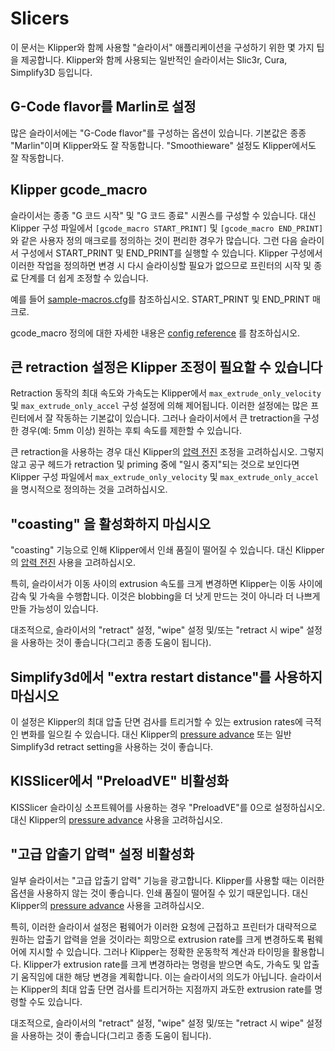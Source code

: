 # Slicers

이 문서는 Klipper와 함께 사용할 "슬라이서" 애플리케이션을 구성하기 위한 몇 가지 팁을 제공합니다. Klipper와 함께 사용되는 일반적인 슬라이서는 Slic3r, Cura, Simplify3D 등입니다.

## G-Code flavor를 Marlin로 설정

많은 슬라이서에는 "G-Code flavor"를 구성하는 옵션이 있습니다. 기본값은 종종 "Marlin"이며 Klipper와도 잘 작동합니다. "Smoothieware" 설정도 Klipper에서도 잘 작동합니다.

## Klipper gcode_macro

슬라이서는 종종 "G 코드 시작" 및 "G 코드 종료" 시퀀스를 구성할 수 있습니다. 대신 Klipper 구성 파일에서 `[gcode_macro START_PRINT]` 및 `[gcode_macro END_PRINT]`와 같은 사용자 정의 매크로를 정의하는 것이 편리한 경우가 많습니다. 그런 다음 슬라이서 구성에서 START_PRINT 및 END_PRINT를 실행할 수 있습니다. Klipper 구성에서 이러한 작업을 정의하면 변경 시 다시 슬라이싱할 필요가 없으므로 프린터의 시작 및 종료 단계를 더 쉽게 조정할 수 있습니다.

예를 들어 [sample-macros.cfg](../config/sample-macros.cfg)를 참조하십시오. START_PRINT 및 END_PRINT 매크로.

gcode_macro 정의에 대한 자세한 내용은 [config reference](Config_Reference.md#gcode_macro) 를 참조하십시오.

## 큰 retraction 설정은 Klipper 조정이 필요할 수 있습니다

Retraction 동작의 최대 속도와 가속도는 Klipper에서 `max_extrude_only_velocity` 및 `max_extrude_only_accel` 구성 설정에 의해 제어됩니다. 이러한 설정에는 많은 프린터에서 잘 작동하는 기본값이 있습니다. 그러나 슬라이서에서 큰 tretraction을 구성한 경우(예: 5mm 이상) 원하는 후퇴 속도를 제한할 수 있습니다.

큰 retraction을 사용하는 경우 대신 Klipper의 [압력 전진](Pressure_Advance.md) 조정을 고려하십시오. 그렇지 않고 공구 헤드가 retraction 및 priming 중에 "일시 중지"되는 것으로 보인다면 Klipper 구성 파일에서 `max_extrude_only_velocity` 및 `max_extrude_only_accel`을 명시적으로 정의하는 것을 고려하십시오.

## "coasting" 을 활성화하지 마십시오

"coasting" 기능으로 인해 Klipper에서 인쇄 품질이 떨어질 수 있습니다. 대신 Klipper의 [압력 전진](Pressure_Advance.md) 사용을 고려하십시오.

특히, 슬라이서가 이동 사이의 extrusion 속도를 크게 변경하면 Klipper는 이동 사이에 감속 및 가속을 수행합니다. 이것은 blobbing을 더 낫게 만드는 것이 아니라 더 나쁘게 만들 가능성이 있습니다.

대조적으로, 슬라이서의 "retract" 설정, "wipe" 설정 및/또는 "retract 시 wipe" 설정을 사용하는 것이 좋습니다(그리고 종종 도움이 됩니다).

## Simplify3d에서 "extra restart distance"를 사용하지 마십시오

이 설정은 Klipper의 최대 압출 단면 검사를 트리거할 수 있는 extrusion rates에 극적인 변화를 일으킬 수 있습니다. 대신 Klipper의 [pressure advance](Pressure_Advance.md) 또는 일반 Simplify3d retract setting을 사용하는 것이 좋습니다.

## KISSlicer에서 "PreloadVE" 비활성화

KISSlicer 슬라이싱 소프트웨어를 사용하는 경우 "PreloadVE"를 0으로 설정하십시오. 대신 Klipper의 [pressure advance](Pressure_Advance.md) 사용을 고려하십시오.

## "고급 압출기 압력" 설정 비활성화

일부 슬라이서는 "고급 압출기 압력" 기능을 광고합니다. Klipper를 사용할 때는 이러한 옵션을 사용하지 않는 것이 좋습니다. 인쇄 품질이 떨어질 수 있기 때문입니다. 대신 Klipper의 [pressure advance](Pressure_Advance.md) 사용을 고려하십시오.

특히, 이러한 슬라이서 설정은 펌웨어가 이러한 요청에 근접하고 프린터가 대략적으로 원하는 압출기 압력을 얻을 것이라는 희망으로 extrusion rate를 크게 변경하도록 펌웨어에 지시할 수 있습니다. 그러나 Klipper는 정확한 운동학적 계산과 타이밍을 활용합니다. Klipper가 extrusion rate를 크게 변경하라는 명령을 받으면 속도, 가속도 및 압출기 움직임에 대한 해당 변경을 계획합니다. 이는 슬라이서의 의도가 아닙니다. 슬라이서는 Klipper의 최대 압출 단면 검사를 트리거하는 지점까지 과도한 extrusion rate를 명령할 수도 있습니다.

대조적으로, 슬라이서의 "retract" 설정, "wipe" 설정 및/또는 "retract 시 wipe" 설정을 사용하는 것이 좋습니다(그리고 종종 도움이 됩니다).
